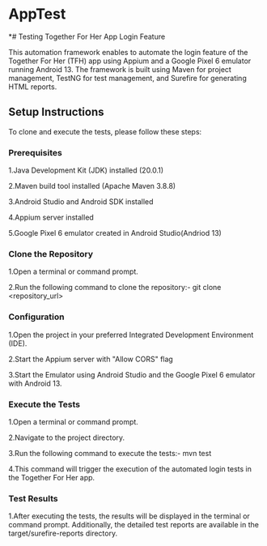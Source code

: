 # AppTest

*# Testing Together For Her App Login Feature

This automation framework enables to automate the login feature of the Together For Her (TFH) app using Appium and a Google Pixel 6 emulator running Android 13. The framework is built using Maven for project management, TestNG for test management, and Surefire for generating HTML reports.

## Setup Instructions

To clone and execute the tests, please follow these steps:

### Prerequisites
1.Java Development Kit (JDK) installed (20.0.1)

2.Maven build tool installed (Apache Maven 3.8.8)

3.Android Studio and Android SDK installed

4.Appium server installed

5.Google Pixel 6 emulator created in Android Studio(Andriod 13)

### Clone the Repository

1.Open a terminal or command prompt.

2.Run the following command to clone the repository:- git clone <repository_url>

### Configuration

1.Open the project in your preferred Integrated Development Environment (IDE).

2.Start the Appium server with "Allow CORS" flag 

3.Start the Emulator using Android Studio and the Google Pixel 6 emulator with Android 13.

### Execute the Tests

1.Open a terminal or command prompt.

2.Navigate to the project directory.

3.Run the following command to execute the tests:- mvn test

4.This command will trigger the execution of the automated login tests in the Together For Her app.

### Test Results

1.After executing the tests, the results will be displayed in the terminal or command prompt. Additionally, the detailed test reports are available in the target/surefire-reports directory.
